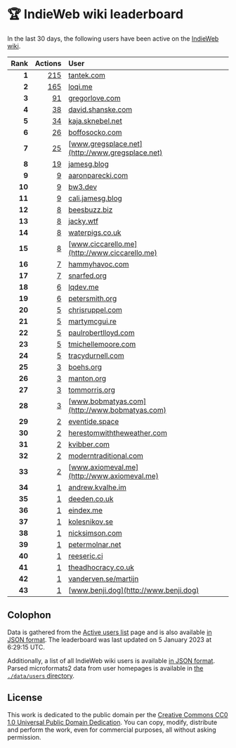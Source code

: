 # 🏆 IndieWeb wiki leaderboard

In the last 30 days, the following users have been active on the [IndieWeb wiki](https://indieweb.org).

| Rank | Actions | User |
|-----:|--------:|:-----|
| **1** | [215](https://indieweb.org/Special:Contributions/Tantek.com) | [tantek.com](http://tantek.com) |
| **2** | [165](https://indieweb.org/Special:Contributions/Loqi.me) | [loqi.me](http://loqi.me) |
| **3** | [91](https://indieweb.org/Special:Contributions/Gregorlove.com) | [gregorlove.com](http://gregorlove.com) |
| **4** | [38](https://indieweb.org/Special:Contributions/David.shanske.com) | [david.shanske.com](http://david.shanske.com) |
| **5** | [34](https://indieweb.org/Special:Contributions/Kaja.sknebel.net) | [kaja.sknebel.net](http://kaja.sknebel.net) |
| **6** | [26](https://indieweb.org/Special:Contributions/Boffosocko.com) | [boffosocko.com](http://boffosocko.com) |
| **7** | [25](https://indieweb.org/Special:Contributions/Www.gregsplace.net) | [www.gregsplace.net](http://www.gregsplace.net) |
| **8** | [19](https://indieweb.org/Special:Contributions/Jamesg.blog) | [jamesg.blog](http://jamesg.blog) |
| **9** | [9](https://indieweb.org/Special:Contributions/Aaronparecki.com) | [aaronparecki.com](http://aaronparecki.com) |
| **10** | [9](https://indieweb.org/Special:Contributions/Bw3.dev) | [bw3.dev](http://bw3.dev) |
| **11** | [9](https://indieweb.org/Special:Contributions/Cali.jamesg.blog) | [cali.jamesg.blog](http://cali.jamesg.blog) |
| **12** | [8](https://indieweb.org/Special:Contributions/Beesbuzz.biz) | [beesbuzz.biz](http://beesbuzz.biz) |
| **13** | [8](https://indieweb.org/Special:Contributions/Jacky.wtf) | [jacky.wtf](http://jacky.wtf) |
| **14** | [8](https://indieweb.org/Special:Contributions/Waterpigs.co.uk) | [waterpigs.co.uk](http://waterpigs.co.uk) |
| **15** | [8](https://indieweb.org/Special:Contributions/Www.ciccarello.me) | [www.ciccarello.me](http://www.ciccarello.me) |
| **16** | [7](https://indieweb.org/Special:Contributions/Hammyhavoc.com) | [hammyhavoc.com](http://hammyhavoc.com) |
| **17** | [7](https://indieweb.org/Special:Contributions/Snarfed.org) | [snarfed.org](http://snarfed.org) |
| **18** | [6](https://indieweb.org/Special:Contributions/Lqdev.me) | [lqdev.me](http://lqdev.me) |
| **19** | [6](https://indieweb.org/Special:Contributions/Petersmith.org) | [petersmith.org](http://petersmith.org) |
| **20** | [5](https://indieweb.org/Special:Contributions/Chrisruppel.com) | [chrisruppel.com](http://chrisruppel.com) |
| **21** | [5](https://indieweb.org/Special:Contributions/Martymcgui.re) | [martymcgui.re](http://martymcgui.re) |
| **22** | [5](https://indieweb.org/Special:Contributions/Paulrobertlloyd.com) | [paulrobertlloyd.com](http://paulrobertlloyd.com) |
| **23** | [5](https://indieweb.org/Special:Contributions/Tmichellemoore.com) | [tmichellemoore.com](http://tmichellemoore.com) |
| **24** | [5](https://indieweb.org/Special:Contributions/Tracydurnell.com) | [tracydurnell.com](http://tracydurnell.com) |
| **25** | [3](https://indieweb.org/Special:Contributions/Boehs.org) | [boehs.org](http://boehs.org) |
| **26** | [3](https://indieweb.org/Special:Contributions/Manton.org) | [manton.org](http://manton.org) |
| **27** | [3](https://indieweb.org/Special:Contributions/Tommorris.org) | [tommorris.org](http://tommorris.org) |
| **28** | [3](https://indieweb.org/Special:Contributions/Www.bobmatyas.com) | [www.bobmatyas.com](http://www.bobmatyas.com) |
| **29** | [2](https://indieweb.org/Special:Contributions/Eventide.space) | [eventide.space](http://eventide.space) |
| **30** | [2](https://indieweb.org/Special:Contributions/Herestomwiththeweather.com) | [herestomwiththeweather.com](http://herestomwiththeweather.com) |
| **31** | [2](https://indieweb.org/Special:Contributions/Kvibber.com) | [kvibber.com](http://kvibber.com) |
| **32** | [2](https://indieweb.org/Special:Contributions/Moderntraditional.com) | [moderntraditional.com](http://moderntraditional.com) |
| **33** | [2](https://indieweb.org/Special:Contributions/Www.axiomeval.me) | [www.axiomeval.me](http://www.axiomeval.me) |
| **34** | [1](https://indieweb.org/Special:Contributions/Andrew.kvalhe.im) | [andrew.kvalhe.im](http://andrew.kvalhe.im) |
| **35** | [1](https://indieweb.org/Special:Contributions/Deeden.co.uk) | [deeden.co.uk](http://deeden.co.uk) |
| **36** | [1](https://indieweb.org/Special:Contributions/Eindex.me) | [eindex.me](http://eindex.me) |
| **37** | [1](https://indieweb.org/Special:Contributions/Kolesnikov.se) | [kolesnikov.se](http://kolesnikov.se) |
| **38** | [1](https://indieweb.org/Special:Contributions/Nicksimson.com) | [nicksimson.com](http://nicksimson.com) |
| **39** | [1](https://indieweb.org/Special:Contributions/Petermolnar.net) | [petermolnar.net](http://petermolnar.net) |
| **40** | [1](https://indieweb.org/Special:Contributions/Reeseric.ci) | [reeseric.ci](http://reeseric.ci) |
| **41** | [1](https://indieweb.org/Special:Contributions/Theadhocracy.co.uk) | [theadhocracy.co.uk](http://theadhocracy.co.uk) |
| **42** | [1](https://indieweb.org/Special:Contributions/Vanderven.se_martijn) | [vanderven.se/martijn](http://vanderven.se/martijn) |
| **43** | [1](https://indieweb.org/Special:Contributions/Www.benji.dog) | [www.benji.dog](http://www.benji.dog) |


## Colophon

Data is gathered from the [Active users list](https://indieweb.org/Special:ActiveUsers) page and is also available [in JSON format](https://github.com/jgarber623/indieweb-wiki-leaderboard/blob/main/data/leaderboard.json). The leaderboard was last updated on 5 January 2023 at 6:29:15 UTC.

Additionally, a list of all IndieWeb wiki users is available [in JSON format](https://github.com/jgarber623/indieweb-wiki-leaderboard/blob/main/data/users.json). Parsed microformats2 data from user homepages is available in [the `./data/users` directory](https://github.com/jgarber623/indieweb-wiki-leaderboard/blob/main/data/users).

## License

This work is dedicated to the public domain per the [Creative Commons CC0 1.0 Universal Public Domain Dedication](https://creativecommons.org/publicdomain/zero/1.0/). You can copy, modify, distribute and perform the work, even for commercial purposes, all without asking permission.
